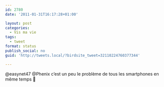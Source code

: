 ```yaml
---
id: 2780
date: '2011-01-31T16:17:28+01:00'

layout: post
categories:
  - Vis ma vie
tags:
  - tweet
format: status
publish_social: no
guid: 'http://tweets.local/?birdsite_tweet=32110224760377344'

---
```


@easynet47 @Phenix c’est un peu le problème de tous les smartphones en même temps 🙂